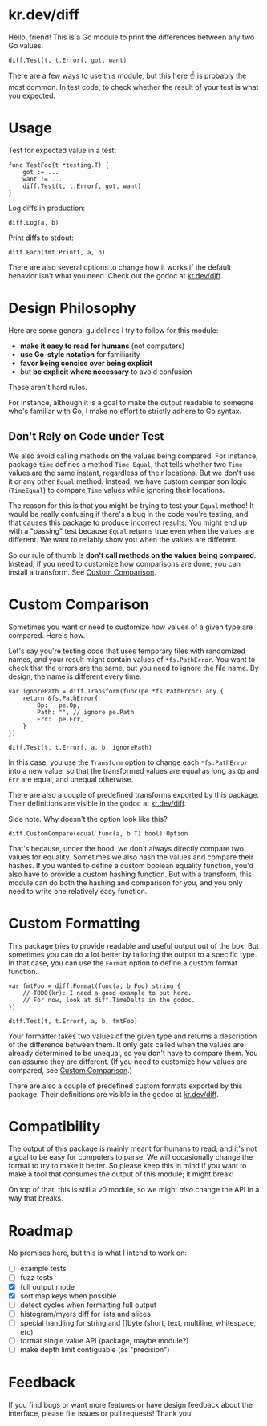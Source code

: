 # kr.dev/diff

Hello, friend! This is a Go module to print the
differences between any two Go values.

    diff.Test(t, t.Errorf, got, want)

There are a few ways to use this module, but this here ☝️
is probably the most common. In test code, to check
whether the result of your test is what you expected.

# Usage

Test for expected value in a test:

    func TestFoo(t *testing.T) {
        got := ...
        want := ...
        diff.Test(t, t.Errorf, got, want)
    }

Log diffs in production:

    diff.Log(a, b)

Print diffs to stdout:

    diff.Each(fmt.Printf, a, b)

There are also several options to change how it works if
the default behavior isn't what you need. Check out the
godoc at [kr.dev/diff](https://kr.dev/diff).

# Design Philosophy

Here are some general guidelines I try to follow for
this module:

- **make it easy to read for humans** (not computers)
- **use Go-style notation** for familiarity
- **favor being concise over being explicit**
- but **be explicit where necessary** to avoid confusion

These aren't hard rules.

For instance, although it is a goal to make the output
readable to someone who's familiar with Go, I make no
effort to strictly adhere to Go syntax.

## Don't Rely on Code under Test

We also avoid calling methods on the values being
compared. For instance, package `time` defines a method
`Time.Equal`, that tells whether two `Time` values are
the same instant, regardless of their locations. But we
don't use it or any other `Equal` method. Instead, we
have custom comparison logic (`TimeEqual`) to compare
`Time` values while ignoring their locations.

The reason for this is that you might be trying to test
your `Equal` method! It would be really confusing if
there's a bug in the code you're testing, and that
causes this package to produce incorrect results. You
might end up with a "passing" test because `Equal`
returns true even when the values are different. We want
to reliably show you when the values are different.

So our rule of thumb is **don't call methods on the
values being compared**. Instead, if you need to
customize how comparisons are done, you can install a
transform. See [Custom Comparison](#custom-comparison).

# Custom Comparison

Sometimes you want or need to customize how values of a
given type are compared. Here's how.

Let's say you're testing code that uses temporary files
with randomized names, and your result might contain
values of `*fs.PathError`. You want to check that the
errors are the same, but you need to ignore the file
name. By design, the name is different every time.

    var ignorePath = diff.Transform(func(pe *fs.PathError) any {
        return &fs.PathError{
            Op:   pe.Op,
            Path: "", // ignore pe.Path
            Err:  pe.Err,
        }
    })

    diff.Test(t, t.Errorf, a, b, ignorePath)

In this case, you use the `Transform` option to
change each `*fs.PathError` into a new value, so that
the transformed values are equal as long as `Op` and
`Err` are equal, and unequal otherwise.

There are also a couple of predefined transforms
exported by this package. Their definitions are visible
in the godoc at [kr.dev/diff](https://kr.dev/diff).

Side note. Why doesn't the option look like this?

    diff.CustomCompare(equal func(a, b T) bool) Option

That's because, under the hood, we don't always directly
compare two values for equality. Sometimes we also hash
the values and compare their hashes. If you wanted to
define a custom boolean equality function, you'd also
have to provide a custom hashing function. But with a
transform, this module can do both the hashing and
comparison for you, and you only need to write one
relatively easy function.

# Custom Formatting

This package tries to provide readable and useful output
out of the box. But sometimes you can do a lot better by
tailoring the output to a specific type. In that case,
you can use the `Format` option to define a custom
format function.

    var fmtFoo = diff.Format(func(a, b Foo) string {
        // TODO(kr): I need a good example to put here.
        // For now, look at diff.TimeDelta in the godoc.
    })

    diff.Test(t, t.Errorf, a, b, fmtFoo)

Your formatter takes two values of the given type and
returns a description of the difference between them. It
only gets called when the values are already determined
to be unequal, so you don't have to compare them. You
can assume they are different. (If you need to customize
how values are compared, see [Custom
Comparison](#custom-comparison).)

There are also a couple of predefined custom formats
exported by this package. Their definitions are visible
in the godoc at [kr.dev/diff](https://kr.dev/diff).

# Compatibility

The output of this package is mainly meant for
humans to read, and it's not a goal to be easy for
computers to parse. We will occasionally change the
format to try to make it better. So please keep this in
mind if you want to make a tool that consumes the output
of this module; it might break!

On top of that, this is still a v0 module, so we might
*also* change the API in a way that breaks.

# Roadmap

No promises here, but this is what I intend to work on:

- [ ] example tests
- [ ] fuzz tests
- [x] full output mode
- [x] sort map keys when possible
- [ ] detect cycles when formatting full output
- [ ] histogram/myers diff for lists and slices
- [ ] special handling for string and []byte
      (short, text, multiline, whitespace, etc)
- [ ] format single value API (package, maybe module?)
- [ ] make depth limit configuable (as "precision")

# Feedback

If you find bugs or want more features or have design
feedback about the interface, please file issues or pull
requests! Thank you!
